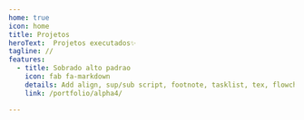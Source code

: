 ```yaml
---
home: true
icon: home
title: Projetos
heroText:  Projetos executados✨
tagline: //
features:
  - title: Sobrado alto padrao
    icon: fab fa-markdown
    details: Add align, sup/sub script, footnote, tasklist, tex, flowchart, diagram, mark and presentation support in Markdown
    link: /portfolio/alpha4/

---
```

